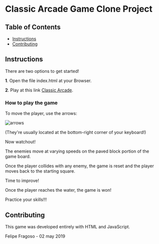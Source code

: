 # Classic Arcade Game Clone Project

## Table of Contents

- [Instructions](#instructions)
- [Contributing](#contributing)

## Instructions

There are two options to get started!

**1**. Open the file index.html at your Browser.

**2**. Play at this link [Classic Arcade](http://www.loobah.com/udacity/classicarcade).



### How to play the game

To move the player, use the arrows:

![arrows](http://www.loobah.com/udacity/classicarcade/images/arrows.png)

(They're usually located at the bottom-right corner of your keyboard!)


Now watchout!

The enemies move at varying speeds on the paved block portion of the game board.

Once the player collides with any enemy, the game is reset and the player moves back to the starting square.

Time to improve!


Once the player reaches the water, the game is won!

Practice your skills!!! 


## Contributing

This game was developed entirely with HTML and JavaScript.

Felipe Fragoso - 02 may 2019

